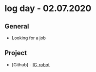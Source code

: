 # log day - 02.07.2020

## General

- Looking for a job

## Project

- \[Github\] - [IG-robot](https://github.com/org-nekhemievich/IG-robot)
